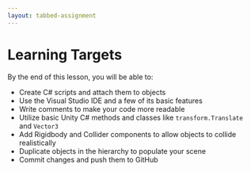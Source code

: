 ```yaml
---
layout: tabbed-assignment
---
```


# Learning Targets

By the end of this lesson, you will be able to:
* Create C# scripts and attach them to objects
* Use the Visual Studio IDE and a few of its basic features
* Write comments to make your code more readable
* Utilize basic Unity C# methods and classes like ```transform.Translate``` and ```Vector3```
* Add Rigidbody and Collider components to allow objects to collide realistically 
* Duplicate objects in the hierarchy to populate your scene
* Commit changes and push them to GitHub

<!-- Don't edit links here, change them in _data/assignment.yml instead, -->

[slides]: <{{site.data.assignment.slides}}>
[template]: <{{site.data.assignment.template}}>
